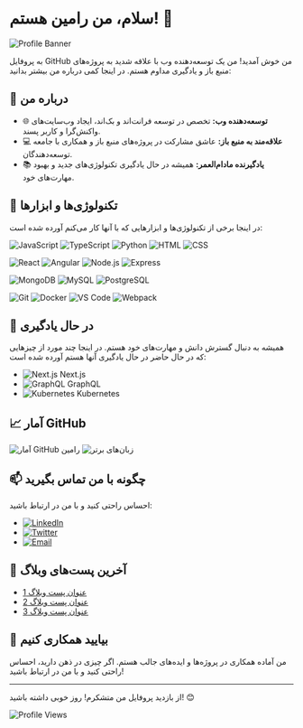 # سلام، من رامین هستم! 👋

![Profile Banner](https://your-image-url.com/banner.png)

به پروفایل GitHub من خوش آمدید! من یک توسعه‌دهنده وب با علاقه شدید به پروژه‌های منبع باز و یادگیری مداوم هستم. در اینجا کمی درباره من بیشتر بدانید:

## 🚀 درباره من

- 🌐 **توسعه‌دهنده وب:** تخصص در توسعه فرانت‌اند و بک‌اند، ایجاد وب‌سایت‌های واکنش‌گرا و کاربر پسند.
- 💻 **علاقه‌مند به منبع باز:** عاشق مشارکت در پروژه‌های منبع باز و همکاری با جامعه توسعه‌دهندگان.
- 📚 **یادگیرنده مادام‌العمر:** همیشه در حال یادگیری تکنولوژی‌های جدید و بهبود مهارت‌های خود.

## 🔧 تکنولوژی‌ها و ابزارها

در اینجا برخی از تکنولوژی‌ها و ابزارهایی که با آنها کار می‌کنم آورده شده است:

![JavaScript](https://img.shields.io/badge/-JavaScript-333?style=flat&logo=javascript)
![TypeScript](https://img.shields.io/badge/-TypeScript-333?style=flat&logo=typescript)
![Python](https://img.shields.io/badge/-Python-333?style=flat&logo=python)
![HTML](https://img.shields.io/badge/-HTML-333?style=flat&logo=html5)
![CSS](https://img.shields.io/badge/-CSS-333?style=flat&logo=css3)

![React](https://img.shields.io/badge/-React-333?style=flat&logo=react)
![Angular](https://img.shields.io/badge/-Angular-333?style=flat&logo=angular)
![Node.js](https://img.shields.io/badge/-Node.js-333?style=flat&logo=node.js)
![Express](https://img.shields.io/badge/-Express-333?style=flat&logo=express)

![MongoDB](https://img.shields.io/badge/-MongoDB-333?style=flat&logo=mongodb)
![MySQL](https://img.shields.io/badge/-MySQL-333?style=flat&logo=mysql)
![PostgreSQL](https://img.shields.io/badge/-PostgreSQL-333?style=flat&logo=postgresql)

![Git](https://img.shields.io/badge/-Git-333?style=flat&logo=git)
![Docker](https://img.shields.io/badge/-Docker-333?style=flat&logo=docker)
![VS Code](https://img.shields.io/badge/-VS%20Code-333?style=flat&logo=visual-studio-code)
![Webpack](https://img.shields.io/badge/-Webpack-333?style=flat&logo=webpack)

## 🌱 در حال یادگیری

همیشه به دنبال گسترش دانش و مهارت‌های خود هستم. در اینجا چند مورد از چیزهایی که در حال حاضر در حال یادگیری آنها هستم آورده شده است:

- ![Next.js](https://img.shields.io/badge/-Next.js-333?style=flat&logo=next.js) Next.js
- ![GraphQL](https://img.shields.io/badge/-GraphQL-333?style=flat&logo=graphql) GraphQL
- ![Kubernetes](https://img.shields.io/badge/-Kubernetes-333?style=flat&logo=kubernetes) Kubernetes

## 📈 آمار GitHub

![آمار GitHub رامین](https://github-readme-stats.vercel.app/api?username=webramin&show_icons=true&theme=radical)
![زبان‌های برتر](https://github-readme-stats.vercel.app/api/top-langs/?username=webramin&layout=compact&theme=radical)

## 📫 چگونه با من تماس بگیرید

احساس راحتی کنید و با من در ارتباط باشید:

- [![LinkedIn](https://img.shields.io/badge/-LinkedIn-333?style=flat&logo=linkedin)](https://www.linkedin.com/in/your-profile)
- [![Twitter](https://img.shields.io/badge/-Twitter-333?style=flat&logo=twitter)](https://twitter.com/your-profile)
- [![Email](https://img.shields.io/badge/-Email-333?style=flat&logo=gmail)](mailto:your-email@example.com)

## 📝 آخرین پست‌های وبلاگ

<!-- BLOG-POST-LIST:START -->
- [عنوان پست وبلاگ 1](URL)
- [عنوان پست وبلاگ 2](URL)
- [عنوان پست وبلاگ 3](URL)
<!-- BLOG-POST-LIST:END -->

## 🤝 بیایید همکاری کنیم

من آماده همکاری در پروژه‌ها و ایده‌های جالب هستم. اگر چیزی در ذهن دارید، احساس راحتی کنید و با من در ارتباط باشید!

---

از بازدید پروفایل من متشکرم! روز خوبی داشته باشید! 😊

![Profile Views](https://komarev.com/ghpvc/?username=webramin&color=blueviolet)
